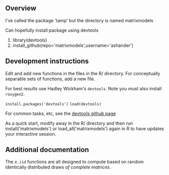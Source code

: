 ## Overview
 I've called the package 'tamp' but the directory is named matrixmodels

Can hopefully install package using devtools
1. library(devtools)
2. install_github(repo='matrixmodels',username='ashander')

## Development instructions 

Edit and add new functions in the files in the R/ directory. 
For conceptually separable sets of functions, add a new file. 

For best results use Hadley Wickham's `devtools`. Note you must also install `roxygen2`. 

`install.packages('devtools')`
`load(devtools)`

For common tasks, etc, see the [devtools github page](https://github.com/hadley/devtools)

As a quick start, modify away in the R/ directory and then run install('matrixmodels') or load_all('matrixmodels') again in R to have updates your interactive session.

## Additional documentation

The _x_`.iid` functions are all designed to compute based on random identically distributed draws _of complete matrices_. 




